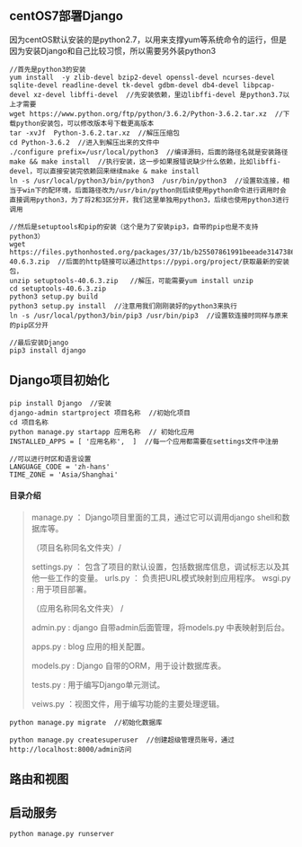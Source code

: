 ## centOS7部署Django
因为centOS默认安装的是python2.7，以用来支撑yum等系统命令的运行，但是因为安装Django和自己比较习惯，所以需要另外装python3

	//首先是python3的安装
	yum install  -y zlib-devel bzip2-devel openssl-devel ncurses-devel sqlite-devel readline-devel tk-devel gdbm-devel db4-devel libpcap-devel xz-devel libffi-devel  //先安装依赖，里边libffi-devel 是python3.7以上才需要
	wget https://www.python.org/ftp/python/3.6.2/Python-3.6.2.tar.xz  //下载python安装包，可以修改版本号下载更高版本
	tar -xvJf  Python-3.6.2.tar.xz  //解压压缩包
	cd Python-3.6.2  //进入到解压出来的文件中
	./configure prefix=/usr/local/python3  //编译源码，后面的路径名就是安装路径
	make && make install  //执行安装，这一步如果报错说缺少什么依赖，比如libffi-devel，可以直接安装完依赖回来继续make & make install
	ln -s /usr/local/python3/bin/python3  /usr/bin/python3  //设置软连接，相当于win下的配环境，后面路径改为/usr/bin/python则后续使用python命令进行调用时会直接调用python3，为了将2和3区分开，我们这里单独用python3，后续也使用python3进行调用
	
	//然后是setuptools和pip的安装（这个是为了安装pip3，自带的pip也是不支持python3）
	wget https://files.pythonhosted.org/packages/37/1b/b25507861991beeade31473868463dad0e58b1978c209de27384ae541b0b/setuptools-40.6.3.zip  //后面的http链接可以通过https://pypi.org/project/获取最新的安装包，
	unzip setuptools-40.6.3.zip   //解压，可能需要yum install unzip
	cd setuptools-40.6.3.zip
	python3 setup.py build
	python3 setup.py install  //注意用我们刚刚装好的python3来执行
	ln -s /usr/local/python3/bin/pip3 /usr/bin/pip3  //设置软连接时同样与原来的pip区分开

	//最后安装Django
	pip3 install django 

## Django项目初始化  

	pip install Django  //安装
	django-admin startproject 项目名称  //初始化项目
	cd 项目名称
	python manage.py startapp 应用名称  // 初始化应用  
	INSTALLED_APPS = [ '应用名称',	]  //每一个应用都需要在settings文件中注册
	
	//可以进行时区和语言设置
	LANGUAGE_CODE = 'zh-hans'
	TIME_ZONE = 'Asia/Shanghai'  

#### 目录介绍  
> manage.py ： Django项目里面的工具，通过它可以调用django shell和数 据库等。
> 
> （项目名称同名文件夹）/
> 
> settings.py ： 包含了项目的默认设置，包括数据库信息，调试标志以及其他一些工作的变量。
>  urls.py ： 负责把URL模式映射到应用程序。
>  wsgi.py :  用于项目部署。  
>  
>（应用名称同名文件夹） /
> 
> admin.py  :  django 自带admin后面管理，将models.py 中表映射到后台。
> 
>  apps.py :  blog 应用的相关配置。
> 
>  models.py  : Django 自带的ORM，用于设计数据库表。
> 
>  tests.py  :  用于编写Django单元测试。
> 
>  veiws.py ：视图文件，用于编写功能的主要处理逻辑。  

	python manage.py migrate  //初始化数据库

	python manage.py createsuperuser  //创建超级管理员账号，通过http://localhost:8000/admin访问

## 路由和视图
## 启动服务  

	python manage.py runserver